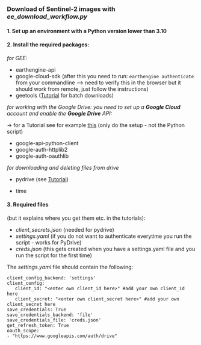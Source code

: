 ###  Download of Sentinel-2 images with *ee_download_workflow.py* 

#### 1. Set up an environment with a Python version lower than 3.10

#### 2. Install the required packages:

*for GEE:*
- earthengine-api
- google-cloud-sdk (after this you need to run: `earthengine authenticate` from your commandline --> need to verify this in the browser but it should work from remote, just follow the instructions)
- geetools ([Tutorial](https://github.com/gee-community/gee_tools) for batch downloads)

*for working with the Google Drive: you need to set up a **Google Cloud** account and enable the **Google Drive** API:*

&rarr; for a Tutorial see for example [this](https://www.geeksforgeeks.org/get-list-of-files-and-folders-in-google-drive-storage-using-python/) (only do the setup - not the Python script)
- google-api-python-client 
- google-auth-httplib2
- google-auth-oauthlib

*for downloading and deleting files from drive*

- pydrive (see [Tutorial](https://medium.com/analytics-vidhya/pydrive-to-download-from-google-drive-to-a-remote-machine-14c2d086e84e))
 



- time


#### 3. Required files 
(but it explains where you get them etc. in the tutorials): 
  - *client_secrets.json* (needed for pydrive)
  - *settings.yaml* (if you do not want to authenticate everytime you run the script - works for PyDrive)
  - *creds.json* (this gets created when you have a settings.yaml file and you run the script for the first time)


The *settings.yaml* file should contain the following:

```
client_config_backend: 'settings'
client_config:
   client_id: "<enter own client_id here>" #add your own client_id here
   client_secret: "<enter own client_secret here>" #add your own client_secret here
save_credentials: True
save_credentials_backend: 'file'
save_credentials_file: 'creds.json'
get_refresh_token: True
oauth_scope:
- "https://www.googleapis.com/auth/drive"
```